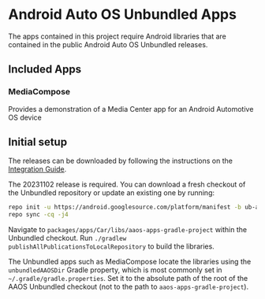 # Android Auto OS Unbundled Apps

The apps contained in this project require Android libraries that are contained in the public Android Auto OS Unbundled releases.

## Included Apps

### MediaCompose

Provides a demonstration of a Media Center app for an Android Automotive OS device

## Initial setup

The releases can be downloaded by following the instructions on the [Integration Guide](https://source.android.com/docs/automotive/unbundled_apps/integration#check-out).

The 20231102 release is required. You can download a fresh checkout of the Unbundled repository or update an existing one by running:

```bash
repo init -u https://android.googlesource.com/platform/manifest -b ub-automotive-master-20240521
repo sync -cq -j4
```

Navigate to `packages/apps/Car/libs/aaos-apps-gradle-project` within the Unbundled checkout. Run `./gradlew publishAllPublicationsToLocalRepository` to build the libraries.

The Unbundled apps such as MediaCompose locate the libraries using the `unbundledAAOSDir` Gradle property, which is most commonly set in `~/.gradle/gradle.properties`. Set it to the absolute path of the root of the AAOS Unbundled checkout (not to the path to `aaos-apps-gradle-project`).
